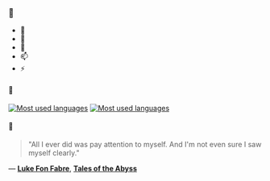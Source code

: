 ### 👋

- 🔭
- 🌱
- 💬
- 📫
- ⚡

#### 🧏

[![Most used languages](https://github-readme-stats-aynah.vercel.app/api/top-langs/?username=aynh&theme=solarized-dark&langs_count=6&layout=compact&hide_title=true)](https://github.com/anuraghazra/github-readme-stats#gh-dark-mode-only)
[![Most used languages](https://github-readme-stats-aynah.vercel.app/api/top-langs/?username=aynh&theme=solarized-light&langs_count=6&layout=compact&hide_title=true)](https://github.com/anuraghazra/github-readme-stats#gh-light-mode-only)

#### 💬

> "All I ever did was pay attention to myself. And I'm not even sure I saw myself clearly."

&mdash; [**Luke Fon Fabre**](https://myanimelist.net/character.php?q=Luke%20Fon%20Fabre&cat=character), [**Tales of the Abyss**](https://myanimelist.net/search/all?q=Tales%20of%20the%20Abyss&cat=all)
